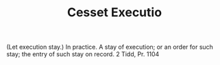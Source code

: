 ---
title: Cesset Executio
letter: C
permalink: "/definitions/bld-cesset-executio.html"
body: "(Let execution stay.) In practice. A stay of execution; or an order for such
  stay; the entry of such stay on record. 2 Tidd, Pr. 1104"
published_at: '2018-07-07'
source: Black's Law Dictionary 2nd Ed (1910)
layout: post
---